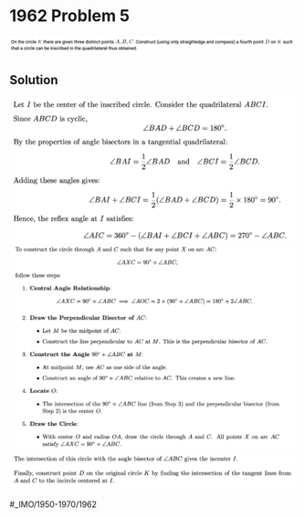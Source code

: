 # 1962 Problem 5
![](1962%20Problem%205/image.png)

## Solution
![](1962%20Problem%205/image%202.png)
![](1962%20Problem%205/image%203.png)
![](1962%20Problem%205/image%204.png)











#_IMO/1950-1970/1962